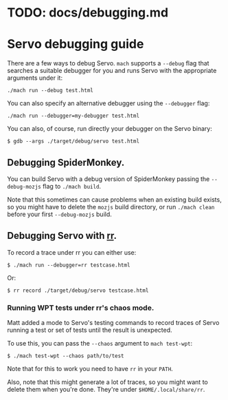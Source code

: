 # TODO: docs/debugging.md

<!-- https://github.com/servo/servo/blob/b79e2a0b6575364de01b1f89021aba0ec3fcf399/docs/debugging.md -->

# Servo debugging guide

There are a few ways to debug Servo. `mach` supports a `--debug` flag that
searches a suitable debugger for you and runs Servo with the appropriate
arguments under it:

```
./mach run --debug test.html
```

You can also specify an alternative debugger using the `--debugger` flag:

```
./mach run --debugger=my-debugger test.html
```

You can also, of course, run directly your debugger on the Servo binary:

```
$ gdb --args ./target/debug/servo test.html
```

## Debugging SpiderMonkey.

You can build Servo with a debug version of SpiderMonkey passing the
`--debug-mozjs` flag to `./mach build`.

Note that this sometimes can cause problems when an existing build exists, so
you might have to delete the `mozjs` build directory, or run `./mach clean`
before your first `--debug-mozjs` build.

## Debugging Servo with [rr][rr].

To record a trace under rr you can either use:

```
$ ./mach run --debugger=rr testcase.html
```

Or:

```
$ rr record ./target/debug/servo testcase.html
```

### Running WPT tests under rr's chaos mode.

Matt added a mode to Servo's testing commands to record traces of Servo running
a test or set of tests until the result is unexpected.

To use this, you can pass the `--chaos` argument to `mach test-wpt`:

```
$ ./mach test-wpt --chaos path/to/test
```

Note that for this to work you need to have `rr` in your `PATH`.

Also, note that this might generate a lot of traces, so you might want to delete
them when you're done. They're under `$HOME/.local/share/rr`.

[rr]: http://rr-project.org/
